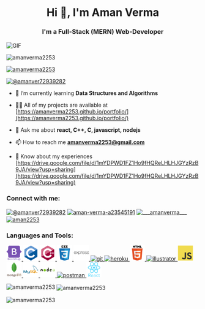 <h1 align="center">Hi 👋, I'm Aman Verma</h1>
<h3 align="center">I'm a Full-Stack (MERN) Web-Developer</h3>

 <img align="center" alt="GIF" src="https://github.com/abhisheknaiidu/abhisheknaiidu/blob/master/code.gif?raw=true" width="1240" height="500" />

<p align="left"> <img src="https://komarev.com/ghpvc/?username=amanverma2253&label=Profile%20views&color=0e75b6&style=flat" alt="amanverma2253" /> </p>

<p align="left"> <a href="https://github.com/ryo-ma/github-profile-trophy"><img src="https://github-profile-trophy.vercel.app/?username=amanverma2253" alt="amanverma2253" /></a> </p>

<p align="left"> <a href="https://twitter.com/@amanver72939282" target="blank"><img src="https://img.shields.io/twitter/follow/@amanver72939282?logo=twitter&style=for-the-badge" alt="@amanver72939282" /></a> </p>

- 🌱 I’m currently learning **Data Structures and Algorithms**

- 👨‍💻 All of my projects are available at [https://amanverma2253.github.io/portfolio/](https://amanverma2253.github.io/portfolio/)

- 💬 Ask me about **react, C++, C, javascript, nodejs**

- 📫 How to reach me **amanverma2253@gmail.com**

- 📄 Know about my experiences [https://drive.google.com/file/d/1mYDPWD1FZ1Ho9fHQReLHLHJGYzRzB9JA/view?usp=sharing](https://drive.google.com/file/d/1mYDPWD1FZ1Ho9fHQReLHLHJGYzRzB9JA/view?usp=sharing)

<h3 align="left">Connect with me:</h3>
<p align="left">
<a href="https://twitter.com/@amanver72939282" target="blank"><img align="center" src="https://raw.githubusercontent.com/rahuldkjain/github-profile-readme-generator/master/src/images/icons/Social/twitter.svg" alt="@amanver72939282" height="30" width="40" /></a>
<a href="https://linkedin.com/in/aman-verma-a23545191" target="blank"><img align="center" src="https://raw.githubusercontent.com/rahuldkjain/github-profile-readme-generator/master/src/images/icons/Social/linked-in-alt.svg" alt="aman-verma-a23545191" height="30" width="40" /></a>
<a href="https://instagram.com/___amanverma___" target="blank"><img align="center" src="https://raw.githubusercontent.com/rahuldkjain/github-profile-readme-generator/master/src/images/icons/Social/instagram.svg" alt="___amanverma___" height="30" width="40" /></a>
<a href="https://www.codechef.com/users/aman2253" target="blank"><img align="center" src="https://cdn.jsdelivr.net/npm/simple-icons@3.1.0/icons/codechef.svg" alt="aman2253" height="30" width="40" /></a>
</p>

<h3 align="left">Languages and Tools:</h3>
<p align="left"> <a href="https://getbootstrap.com" target="_blank" rel="noreferrer"> <img src="https://raw.githubusercontent.com/devicons/devicon/master/icons/bootstrap/bootstrap-plain-wordmark.svg" alt="bootstrap" width="40" height="40"/> </a> <a href="https://www.cprogramming.com/" target="_blank" rel="noreferrer"> <img src="https://raw.githubusercontent.com/devicons/devicon/master/icons/c/c-original.svg" alt="c" width="40" height="40"/> </a> <a href="https://www.w3schools.com/cpp/" target="_blank" rel="noreferrer"> <img src="https://raw.githubusercontent.com/devicons/devicon/master/icons/cplusplus/cplusplus-original.svg" alt="cplusplus" width="40" height="40"/> </a> <a href="https://www.w3schools.com/css/" target="_blank" rel="noreferrer"> <img src="https://raw.githubusercontent.com/devicons/devicon/master/icons/css3/css3-original-wordmark.svg" alt="css3" width="40" height="40"/> </a> <a href="https://expressjs.com" target="_blank" rel="noreferrer"> <img src="https://raw.githubusercontent.com/devicons/devicon/master/icons/express/express-original-wordmark.svg" alt="express" width="40" height="40"/> </a> <a href="https://git-scm.com/" target="_blank" rel="noreferrer"> <img src="https://www.vectorlogo.zone/logos/git-scm/git-scm-icon.svg" alt="git" width="40" height="40"/> </a> <a href="https://heroku.com" target="_blank" rel="noreferrer"> <img src="https://www.vectorlogo.zone/logos/heroku/heroku-icon.svg" alt="heroku" width="40" height="40"/> </a> <a href="https://www.w3.org/html/" target="_blank" rel="noreferrer"> <img src="https://raw.githubusercontent.com/devicons/devicon/master/icons/html5/html5-original-wordmark.svg" alt="html5" width="40" height="40"/> </a> <a href="https://www.adobe.com/in/products/illustrator.html" target="_blank" rel="noreferrer"> <img src="https://www.vectorlogo.zone/logos/adobe_illustrator/adobe_illustrator-icon.svg" alt="illustrator" width="40" height="40"/> </a> <a href="https://developer.mozilla.org/en-US/docs/Web/JavaScript" target="_blank" rel="noreferrer"> <img src="https://raw.githubusercontent.com/devicons/devicon/master/icons/javascript/javascript-original.svg" alt="javascript" width="40" height="40"/> </a> <a href="https://www.mongodb.com/" target="_blank" rel="noreferrer"> <img src="https://raw.githubusercontent.com/devicons/devicon/master/icons/mongodb/mongodb-original-wordmark.svg" alt="mongodb" width="40" height="40"/> </a> <a href="https://www.mysql.com/" target="_blank" rel="noreferrer"> <img src="https://raw.githubusercontent.com/devicons/devicon/master/icons/mysql/mysql-original-wordmark.svg" alt="mysql" width="40" height="40"/> </a> <a href="https://nodejs.org" target="_blank" rel="noreferrer"> <img src="https://raw.githubusercontent.com/devicons/devicon/master/icons/nodejs/nodejs-original-wordmark.svg" alt="nodejs" width="40" height="40"/> </a> <a href="https://postman.com" target="_blank" rel="noreferrer"> <img src="https://www.vectorlogo.zone/logos/getpostman/getpostman-icon.svg" alt="postman" width="40" height="40"/> </a> <a href="https://reactjs.org/" target="_blank" rel="noreferrer"> <img src="https://raw.githubusercontent.com/devicons/devicon/master/icons/react/react-original-wordmark.svg" alt="react" width="40" height="40"/> </a> </p>

<p><img align="left" src="https://github-readme-stats.vercel.app/api/top-langs?username=amanverma2253&show_icons=true&locale=en&layout=compact" alt="amanverma2253" /></p>

<p>&nbsp;<img align="center" src="https://github-readme-stats.vercel.app/api?username=amanverma2253&show_icons=true&locale=en" alt="amanverma2253" /></p>

<p><img align="center" src="https://github-readme-streak-stats.herokuapp.com/?user=amanverma2253&" alt="amanverma2253" /></p>
